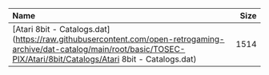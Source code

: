 |Name|Size|
|:---|---:|
|[Atari 8bit - Catalogs.dat](https://raw.githubusercontent.com/open-retrogaming-archive/dat-catalog/main/root/basic/TOSEC-PIX/Atari/8bit/Catalogs/Atari 8bit - Catalogs.dat)|1514|
